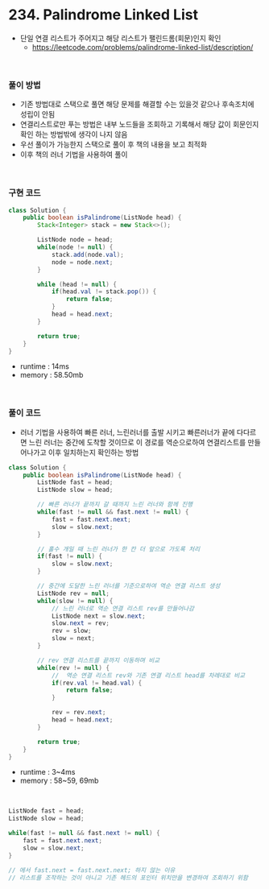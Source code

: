 # 234. Palindrome Linked List
- 단일 연결 리스트가 주어지고 해당 리스트가 팰린드롬(회문)인지 확인
    - https://leetcode.com/problems/palindrome-linked-list/description/

<br>

### 풀이 방법
- 기존 방법대로 스택으로 풀면 해당 문제를 해결할 수는 있을것 같으나 후속조치에 성립이 안됨
- 연결리스트로만 푸는 방법은 내부 노드들을 조회하고 기록해서 해당 값이 회문인지 확인 하는 방법밖에 생각이 나지 않음
- 우선 풀이가 가능한지 스택으로 풀이 후 책의 내용을 보고 최적화
- 이후 책의 러너 기법을 사용하여 풀이

<br>

### 구현 코드
```java
class Solution {
    public boolean isPalindrome(ListNode head) {
        Stack<Integer> stack = new Stack<>();

        ListNode node = head;
        while(node != null) {
            stack.add(node.val);
            node = node.next;
        }

        while (head != null) {
            if(head.val != stack.pop()) {
                return false;
            }
            head = head.next;
        }

        return true;
    }
}
```

- runtime : 14ms
- memory : 58.50mb

<br>

### 풀이 코드
- 러너 기법을 사용하여 빠른 러너, 느린러너를 출발 시키고 빠른러너가 끝에 다다르면 느린 러너는 중간에 도착할 것이므로 이 경로를 역순으로하여 연결리스트를 만들어나가고 이후 일치하는지 확인하는 방법

```java
class Solution {
    public boolean isPalindrome(ListNode head) {
        ListNode fast = head;
        ListNode slow = head;

        // 빠른 러너가 끝까지 갈 때까지 느린 러너와 함께 진행
        while(fast != null && fast.next != null) {
            fast = fast.next.next;
            slow = slow.next;
        }   

        // 홀수 개일 때 느린 러너가 한 칸 더 앞으로 가도록 처리
        if(fast != null) {
            slow = slow.next;
        }

        // 중간에 도달한 느린 러너를 기준으로하여 역순 연결 리스트 생성
        ListNode rev = null;
        while(slow != null) {
            // 느린 러너로 역순 연결 리스트 rev를 만들어나감
            ListNode next = slow.next;
            slow.next = rev;
            rev = slow;
            slow = next;
        }

        // rev 연결 리스트를 끝까지 이동하며 비교
        while(rev != null) {
            //  역순 연결 리스트 rev와 기존 연결 리스트 head를 차례대로 비교
            if(rev.val != head.val) {
                return false;
            }

            rev = rev.next;
            head = head.next;
        }

        return true;
    }
}
```

- runtime : 3~4ms
- memory : 58~59, 69mb

<br>

```java
ListNode fast = head;
ListNode slow = head;

while(fast != null && fast.next != null) {
    fast = fast.next.next;
    slow = slow.next;
}

// 에서 fast.next = fast.next.next; 하지 않는 이유
// 리스트를 조작하는 것이 아니고 기존 헤드의 포인터 위치만을 변경하여 조회하기 위함
```